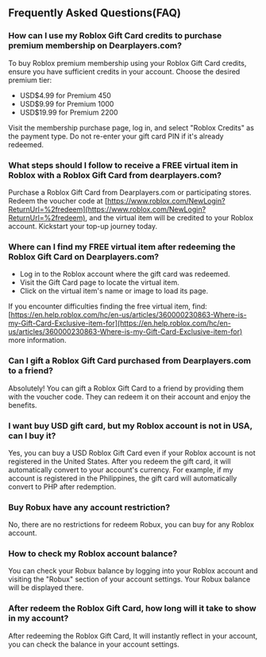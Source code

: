 ## Frequently Asked Questions(FAQ)

### How can I use my Roblox Gift Card credits to purchase premium membership on Dearplayers.com?

To buy Roblox premium membership using your Roblox Gift Card credits, ensure you have sufficient credits in your account. Choose the desired premium tier:

- USD$4.99 for Premium 450
- USD$9.99 for Premium 1000  
- USD$19.99 for Premium 2200

Visit the membership purchase page, log in, and select "Roblox Credits" as the payment type. Do not re-enter your gift card PIN if it's already redeemed.

### What steps should I follow to receive a FREE virtual item in Roblox with a Roblox Gift Card from dearplayers.com?

Purchase a Roblox Gift Card from Dearplayers.com or participating stores. Redeem the voucher code at [https://www.roblox.com/NewLogin?ReturnUrl=%2fredeem](https://www.roblox.com/NewLogin?ReturnUrl=%2fredeem), and the virtual item will be credited to your Roblox account. Kickstart your top-up journey today.

### Where can I find my FREE virtual item after redeeming the Roblox Gift Card on Dearplayers.com?

- Log in to the Roblox account where the gift card was redeemed.
- Visit the Gift Card page to locate the virtual item.
- Click on the virtual item's name or image to load its page.

If you encounter difficulties finding the free virtual item, find: [https://en.help.roblox.com/hc/en-us/articles/360000230863-Where-is-my-Gift-Card-Exclusive-item-for](https://en.help.roblox.com/hc/en-us/articles/360000230863-Where-is-my-Gift-Card-Exclusive-item-for) more information.

### Can I gift a Roblox Gift Card purchased from Dearplayers.com to a friend?

Absolutely! You can gift a Roblox Gift Card to a friend by providing them with the voucher code. They can redeem it on their account and enjoy the benefits.


### I want buy USD gift card, but my Roblox account is not in USA, can I buy it?

Yes, you can buy a USD Roblox Gift Card even if your Roblox account is not registered in the United States. After you redeem the gift card, it will automatically convert to your account's currency. For example, if my account is registered in the Philippines, the gift card will automatically convert to PHP after redemption.


### Buy Robux have any account restriction?

No, there are no restrictions for redeem Robux, you can buy for any Roblox account.


### How to check my Roblox account balance?

You can check your Robux balance by logging into your Roblox account and visiting the "Robux" section of your account settings. Your Robux balance will be displayed there.

### After redeem the Roblox Gift Card, how long will it take to show in my account?

After redeeming the Roblox Gift Card, It will instantly reflect in your account, you can check the balance in your account settings.
